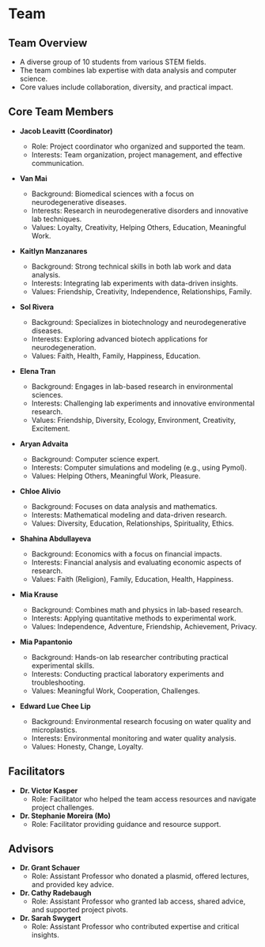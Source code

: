 # Team

## Team Overview
- A diverse group of 10 students from various STEM fields.
- The team combines lab expertise with data analysis and computer science.
- Core values include collaboration, diversity, and practical impact.

## Core Team Members

- **Jacob Leavitt (Coordinator)**
  - Role: Project coordinator who organized and supported the team.
  - Interests: Team organization, project management, and effective communication.

- **Van Mai**
  - Background: Biomedical sciences with a focus on neurodegenerative diseases.
  - Interests: Research in neurodegenerative disorders and innovative lab techniques.
  - Values: Loyalty, Creativity, Helping Others, Education, Meaningful Work.

- **Kaitlyn Manzanares**
  - Background: Strong technical skills in both lab work and data analysis.
  - Interests: Integrating lab experiments with data-driven insights.
  - Values: Friendship, Creativity, Independence, Relationships, Family.

- **Sol Rivera**
  - Background: Specializes in biotechnology and neurodegenerative diseases.
  - Interests: Exploring advanced biotech applications for neurodegeneration.
  - Values: Faith, Health, Family, Happiness, Education.

- **Elena Tran**
  - Background: Engages in lab-based research in environmental sciences.
  - Interests: Challenging lab experiments and innovative environmental research.
  - Values: Friendship, Diversity, Ecology, Environment, Creativity, Excitement.

- **Aryan Advaita**
  - Background: Computer science expert.
  - Interests: Computer simulations and modeling (e.g., using Pymol).
  - Values: Helping Others, Meaningful Work, Pleasure.

- **Chloe Alivio**
  - Background: Focuses on data analysis and mathematics.
  - Interests: Mathematical modeling and data-driven research.
  - Values: Diversity, Education, Relationships, Spirituality, Ethics.

- **Shahina Abdullayeva**
  - Background: Economics with a focus on financial impacts.
  - Interests: Financial analysis and evaluating economic aspects of research.
  - Values: Faith (Religion), Family, Education, Health, Happiness.

- **Mia Krause**
  - Background: Combines math and physics in lab-based research.
  - Interests: Applying quantitative methods to experimental work.
  - Values: Independence, Adventure, Friendship, Achievement, Privacy.

- **Mia Papantonio**
  - Background: Hands-on lab researcher contributing practical experimental skills.
  - Interests: Conducting practical laboratory experiments and troubleshooting.
  - Values: Meaningful Work, Cooperation, Challenges.

- **Edward Lue Chee Lip**
  - Background: Environmental research focusing on water quality and microplastics.
  - Interests: Environmental monitoring and water quality analysis.
  - Values: Honesty, Change, Loyalty.

## Facilitators
- **Dr. Victor Kasper**
  - Role: Facilitator who helped the team access resources and navigate project challenges.
- **Dr. Stephanie Moreira (Mo)**
  - Role: Facilitator providing guidance and resource support.

## Advisors
- **Dr. Grant Schauer**
  - Role: Assistant Professor who donated a plasmid, offered lectures, and provided key advice.
- **Dr. Cathy Radebaugh**
  - Role: Assistant Professor who granted lab access, shared advice, and supported project pivots.
- **Dr. Sarah Swygert**
  - Role: Assistant Professor who contributed expertise and critical insights.

